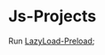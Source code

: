 # Js-Projects

Run [LazyLoad-Preload](https://lukreaver.github.io/Js-Projects/LazyLoad-Preload-Promise/index.html);

